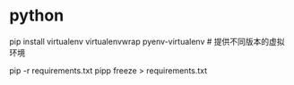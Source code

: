 # python

pip install virtualenv virtualenvwrap
pyenv-virtualenv  # 提供不同版本的虚拟环境

pip -r requirements.txt
pipp freeze > requirements.txt
